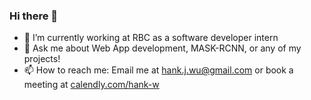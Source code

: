 ### Hi there 👋

- 🔭 I’m currently working at RBC as a software developer intern 
- 💬 Ask me about Web App development, MASK-RCNN, or any of my projects!
- 📫 How to reach me: Email me at hank.j.wu@gmail.com or book a meeting at [calendly.com/hank-w](https://calendly.com/hank-w)
